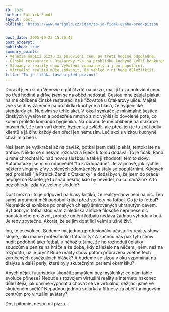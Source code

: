 ```yaml
---
ID: 1829
author: Patrick Zandl
layout: post
oldlink: 'https://www.marigold.cz/item/to-je-ficak-uvaha-pred-pizzou

  '
post_date: 2005-09-22 15:56:42
post_excerpt: ''
published: true
summary_points:
- Venezia nabízí pizzu za poloviční cenu po třetí hodině odpoledne.
- Čínská restaurace u Otakarovy zve na prohlídku kuchyně kvůli konkurenci.
- Slogany z reality show VyVolení zdomácněly a jsou populární.
- Virtuální realita může způsobit, že vzhled v ní bude důležitější.
title: "To je fičák… (úvaha před pizzou)"
---
```


<p>Dorazil jsem si do Venezie o půl čtvrté na pizzu, mají ji tu za poloviční cenu po třetí hodině a dříve jsem se na oběd nedostal. 
Cestou mne zaujal plakát na mé oblíbené čínské restauraci na křižovatce u Otakarovy ulice. Majitel zve všechny zájemce na prohlídku kuchyně a hlásá, že hygienické standardy ctí. Nedivím se téhle akci. V okolí synkáče je minimálně šestice čínských vývařoven a podezřele mnoho z nic vyhlásilo dovolené poté, co kolem prolétlo komando hygienika. Na obranu té mé oblíbené na otakarce musím řící, že tam vaří dobře, hygienika zvládli, ale přeci jen je tu znát odliv klientů a já čínu každý den přeci jen nemusím. Leč akci s vizitou kuchyně chválím a beru.</p>

<p> Než jsem se vyškrabal až na pavlák, potkal jsem další plakát, tentokráte na trafice. Někdo se s někým rozchází a Blesk k tomu dodává: To je fičák. Ráno u mne chrochtal K. nad novou službou a také ji zhodnotil těmito slovy. Automaticky jsem mu odpověděl "to každopádně". Je zajímavé, jak rychle některé slogany z Vy..volených zdomácněly a staly se populárními. Kdybych teď prohlásil "já Patrick Zandl z Otakarky" a dodal bych, že jsem do práce nepřijel na Babetě, je tu snad někdo, kdo by nevěděl, na co narážím? A to bez ohledu, zda Vy..volené sleduje? 
</p>

<p>
Dost možná i to je odpověď na hlasy kritiků, že reality-show není na nic.  Ten samý argument měli podobní kritici před sto lety na fotbal. Co je to fotbal? Nepraktická exhibice polonahých chlapů šmírovaných uhranutým davem. Být dobrým fotbalistou vám z hlediska antické filosofie nepřinese nic podstatného pro život, protože umění fotbalu nedává žádnou výhodu v boji. Je tedy zbytečné. Akorát, že se jím dost lidí velmi slušně živí.</p>
<p>Inu, to je evoluce. Budeme mít jednou profesionální účastníky reality show stejně, jako máme profesionální fotbalisty? A začnou nás pak tyto show nudit podobně jako fotbal, u něhož tušíme, že ho rozhodují úplatky soudcům a peníze na hráče a že doba, kdy záleželo na něčem jiném, než na rozpočtu, už je pryč? Bude reality show potom připravená včetně těch zaručených osvěžujících hlášek? A budeme se slzou v oku vzpomínat na dialýzu a další perly, které byly skutečnými perlami okamžiku?</p>

<p>Abych nějak futuristicky skončil zamyšlení bez myšlenky: co nám tahle evoluce přinese? Nebude s rozvojem virtuální reality a internetu nakonec důležitější, jak umíme vypadat a chovat se ve virtuálnu, než jací jsme ve skutečném světě? Nepadnou jednou solárka a fittnesy za oběť tuningovým centrům pro virtuální avátary?</p>

<p>Dost pitomin, nesou mi pizzu...
</p>